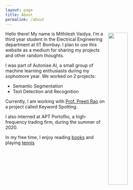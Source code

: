 ```yaml
---
layout: page
title: About
permalink: /about
---
```

<img style="float: right; width: 35%; padding: 5px;" src=" {{site.url}}/img/profile.jpg ">

Hello there! My name is Mithilesh Vaidya. I’m a third year student in the Electrical Engineering department at IIT Bombay. I plan to use this website as a medium for sharing my projects and other random thoughts.

I was part of Autonise AI, a small group of machine learning enthusiasts during my sophomore year.
We worked on 2 projects:
* Semantic Segmentation
* Text Detection and Recognition

Currently, I am working with [Prof. Preeti Rao](https://www.ee.iitb.ac.in/web/people/faculty/home/prao) on a project called Keyword Spotting.

I also interned at APT Portoflio, a high-frequency trading firm, during the summer of 2020.

In my free time, I enjoy reading [books]({{site.url}}/books) and playing [tennis]({{site.url}}/tennis)

